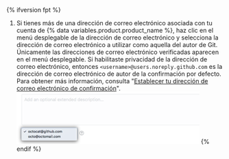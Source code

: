 {% ifversion fpt %}
1. Si tienes más de una dirección de correo electrónico asociada con tu
cuenta de {% data variables.product.product_name %}, haz clic en el menú desplegable de la dirección de correo electrónico y selecciona la dirección de correo electrónico a utilizar como aquella del autor de Git. Únicamente las direcciones de correo electrónico verificadas aparecen en el menú desplegable. Si habilitaste privacidad de la dirección de correo electrónico, entonces `<username>@users.noreply.github.com` es la dirección de correo electrónico de autor de la confirmación por defecto.  Para obtener más información, consulta "[Establecer tu dirección de correo electrónico de confirmación](/articles/setting-your-commit-email-address)".
![Escoger direcciones de correo electrónico para confirmaciones](/assets/images/help/repository/choose-commit-email-address.png)
{% endif %}
